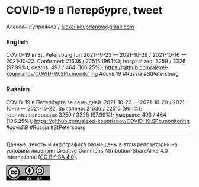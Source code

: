 COVID-19 в Петербурге, tweet
============================

*Алексей Куприянов* /
<a href="mailto:alexei.kouprianov@gmail.com" class="email">alexei.kouprianov@gmail.com</a>

### English

COVID-19 in St. Petersburg for: 2021-10-23 — 2021-10-29 / 2021-10-16 —
2021-10-22. Сonfirmed: 21636 / 22515 (96.1%); hospitalized: 3259 / 3326
(97.99%); deaths: 493 / 464 (106.25%);
<a href="https://github.com/alexei-kouprianov/COVID-19.SPb.monitoring" class="uri">https://github.com/alexei-kouprianov/COVID-19.SPb.monitoring</a>
\#covid19 \#Russia \#StPetersburg

### Russian

COVID-19 в Петербурге за семь дней: 2021-10-23 — 2021-10-29 / 2021-10-16
— 2021-10-22. Выявлено: 21636 / 22515 (96.1%); госпитализировано: 3259 /
3326 (97.99%); умерших: 493 / 464 (106.25%);
<a href="https://github.com/alexei-kouprianov/COVID-19.SPb.monitoring" class="uri">https://github.com/alexei-kouprianov/COVID-19.SPb.monitoring</a>
\#covid19 \#Russia \#StPetersburg

------------------------------------------------------------------------

Данные, тексты и инфографика размещены в этом репозитории на условиях
лицензии Creative Commons Attribution-ShareAlike 4.0 International ([CC
BY-SA 4.0](https://creativecommons.org/licenses/by-sa/4.0/)).

![](../misc/CC-BY-SA-icon.png "CC-BY-SA")
